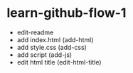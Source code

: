 # learn-github-flow-1

- edit-readme
- add index.html (add-html)
- add style.css (add-css)
- add script (add-js)
- edit html title (edit-html-title)